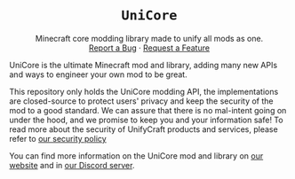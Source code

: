 <div align="center">

# `UniCore`
Minecraft core modding library made to unify all mods as one.\
[Report a Bug][bugreps]
·
[Request a Feature][featreqs]

</div>

UniCore is the ultimate Minecraft mod and library,
adding many new APIs and ways to engineer your own
mod to be great.

This repository only holds the UniCore modding API,
the implementations are closed-source to protect
users' privacy and keep the security of the mod to
a good standard. We can assure that there is no mal-intent
going on under the hood, and we promise to keep you and
your information safe! To read more about the security
of UnifyCraft products and services, please refer
to [our security policy](/https://github.com/UnifyCraft/.github/blob/main/SECURITY.md)

You can find more information on the UniCore mod and library
on [our website][website] and in [our Discord server][discord].

[bugreps]: https://github.com/UnifyCraft/UniCore/issues/new/
[featreqs]: https://github.com/UnifyCraft/UniCore/issues/new/
[website]: https://www.unifycraft.xyz/
[discord]: https://discord.unifycraft.xyz/
